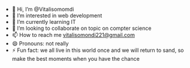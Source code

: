 - 👋 Hi, I’m @Vitalisomomdi
- 👀 I’m interested in web development 
- 🌱 I’m currently learning IT
- 💞️ I’m looking to collaborate on topic on compter science 
- 📫 How to reach me vitalisomondi221@gmail.com
- 😄 Pronouns: not really 
- ⚡ Fun fact: we all live in this world once and we will return to sand, so make the best moments when you have the chance 

<!---
Vitalisomomdi/Vitalisomomdi is a ✨ special ✨ repository because its `README.md` (this file) appears on your GitHub profile.
You can click the Preview link to take a look at your changes.
--->
